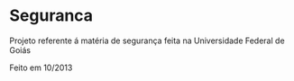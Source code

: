 # Seguranca

Projeto referente á matéria de segurança feita na Universidade Federal de Goiás

Feito em 10/2013
